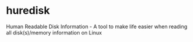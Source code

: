 # huredisk
Human Readable Disk Information - A tool to make life easier when reading all disk(s)/memory information on Linux
